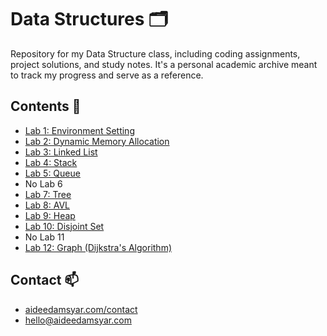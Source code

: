 # Data Structures 🗂

Repository for my Data Structure class, including coding assignments, project solutions, and study notes. It's a personal academic archive meant to track my progress and serve as a reference. 

## Contents 🚀
- [Lab 1: Environment Setting](./Lab%201/)
- [Lab 2: Dynamic Memory Allocation](./Lab%202/)
- [Lab 3: Linked List](./Lab%203/)
- [Lab 4: Stack](./Lab%204/)
- [Lab 5: Queue](./Lab%205/)
- No Lab 6
- [Lab 7: Tree](./Lab%206)
- [Lab 8: AVL](./Lab%207) 
- [Lab 9: Heap](./Lab%209/)
- [Lab 10: Disjoint Set](./Lab%2010/)
- No Lab 11
- [Lab 12: Graph (Dijkstra's Algorithm)](./Lab%2012/)


## Contact 📫
- [aideedamsyar.com/contact]()
- [hello@aideedamsyar.com](mailto:hello@aideedamsyar.com)
